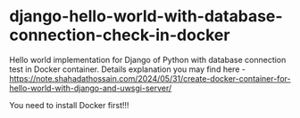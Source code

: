 # django-hello-world-with-database-connection-check-in-docker
Hello world implementation for Django of Python with database connection test in Docker container. Details explanation you may find here - https://note.shahadathossain.com/2024/05/31/create-docker-container-for-hello-world-with-django-and-uwsgi-server/

You need to install Docker first!!!

